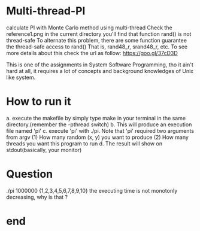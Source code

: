 # Multi-thread-PI
calculate PI with Monte Carlo method using multi-thread
Check the reference1.png in the current directory you'll find that function rand() is not thread-safe
To alternate this problem, there are some function guarantee the thread-safe access to rand() 
That is, rand48_r, srand48_r, etc. To see more details about this check the url as follow: https://goo.gl/37cD3D

This is one of the assignments in System Software Programming, tho it ain't hard at all, it requires a lot of 
concepts and background knowledges of Unix like system.

# How to run it
  a.  execute the makefile by simply type make in your terminal in the same directory.(remember the -pthread switch)
  b.  This will produce an execution file named 'pi'
  c.  execute 'pi' with ./pi. Note that 'pi' required two arguments from argv
        (1) How many random (x, y) you want to produce
        (2) How many threads you want this program to run
  d.  The result will show on stdout(basically, your monitor)

# Question 
  ./pi 1000000 {1,2,3,4,5,6,7,8,9,10}
  the executing time is not monotonly decreasing, why is that ?
# end
